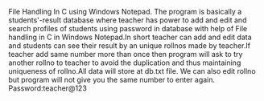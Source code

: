 File Handling In C using Windows Notepad.
The program is basically a students'-result database where teacher has power to add and edit and search profiles of students using password in database with help of File handling in C in Windows Notepad.In short teacher can add and edit data and students can see their result by an unique rollnos made by teacher.If teacher add same number more than once then program will ask to try another rollno to teacher to avoid the duplication and thus maintaining uniqueness of rollno.All data will store at db.txt file.
We can also edit rollno but program will not give you the same number to enter again.
Password:teacher@123
